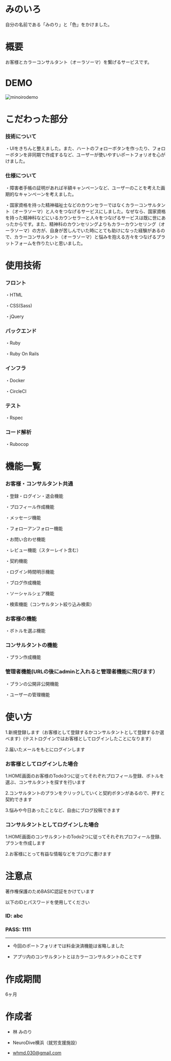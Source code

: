 # みのいろ

自分の名前である「みのり」と「色」をかけました。

# 概要

お客様とカラーコンサルタント（オーラソーマ）を繋げるサービスです。

# DEMO
 
 ![minoirodemo](https://user-images.githubusercontent.com/88385633/185148511-26953de1-22ff-45bf-9b47-a525140e9796.gif)
 
# こだわった部分

### 技術について

・UIをきちんと整えました。また、ハートのフォローボタンを作ったり、フォローボタンを非同期で作成するなど、ユーザーが使いやすいポートフォリオを心がけました。

### 仕様について

・障害者手帳の証明があれば半額キャンペーンなど、ユーザーのことを考えた画期的なキャンペーンを考えました。

・国家資格を持った精神福祉士などのカウンセラーではなくカラーコンサルタント（オーラソーマ）と人々をつなげるサービスにしました。なぜなら、国家資格を持った精神科などにいるカウンセラーと人々をつなげるサービスは既に世にあったからです。また、精神科のカウンセリングよりもカラーカウンセリング（オーラソーマ）の方が、自身が苦しんでいた時にとても助けになった経験があるので、カラーコンサルタント（オーラソーマ）と悩みを抱える方々をつなげるプラットフォームを作りたいと思いました。

# 使用技術

### フロント

・HTML

・CSS(Sass)

・jQuery

### バックエンド

・Ruby

・Ruby On Rails

### インフラ

・Docker

・CircleCI

### テスト

・Rspec

### コード解析

・Rubocop

# 機能一覧

### お客様・コンサルタント共通

・登録・ログイン・退会機能

・プロフィール作成機能

・メッセージ機能

・フォローアンフォロー機能

・お問い合わせ機能

・レビュー機能（スターレイト含む）

・契約機能

・ログイン時間明示機能

・ブログ作成機能

・ソーシャルシェア機能

・検索機能（コンサルタント絞り込み検索）


### お客様の機能

・ボトルを選ぶ機能

### コンサルタントの機能

・プラン作成機能

### 管理者機能(URLの後にadminと入れると管理者機能に飛びます）

・プランの公開非公開機能

・ユーザーの管理機能
 
# 使い方
 
 1.新規登録します（お客様として登録するかコンサルタントとして登録するか選べます）(テストログインではお客様としてログインしたことになります）
 
 2.届いたメールをもとにログインします
 
 
 
 ### お客様としてログインした場合
 
 1.HOME画面のお客様のTodo3つに従ってそれぞれプロフィール登録、ボトルを選ぶ、コンサルタントを探すを行います
 
 2.コンサルタントのプランをクリックしていくと契約ボタンがあるので、押すと契約できます
 
 3.悩みや今日あったことなど、自由にブログ投稿できます
 
 
 
 ### コンサルタントとしてログインした場合
 
 1.HOME画面のコンサルタントのTodo2つに従ってそれぞれプロフィール登録、プランを作成します
 
 2.お客様にとって有益な情報などをブログに書けます
 
 
 
# 注意点

著作権保護のためBASIC認証をかけています

以下のIDとパスワードを使用してください


### ID: abc

### PASS: 1111
---

* 今回のポートフォリオでは料金決済機能は省略しました

* アプリ内のコンサルタントとはカラーコンサルタントのことです

# 作成期間

6ヶ月
 
# 作成者
  
* 林 みのり

* NeuroDive横浜（就労支援施設）

* whmd.030@gmail.com
